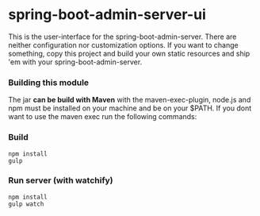 spring-boot-admin-server-ui
================================

This is the user-interface for the spring-boot-admin-server.
There are neither configuration nor customization options. 
If you want to change something, copy this project and build your own static resources and ship 'em with your spring-boot-admin-server.

### Building this module
The jar **can be build with Maven** with the maven-exec-plugin, node.js and npm must be installed on your machine and be on your $PATH.
If you dont want to use the maven exec run the following commands:

### Build
```shell
npm install
gulp
```

### Run server (with watchify)
```shell
npm install
gulp watch
```


